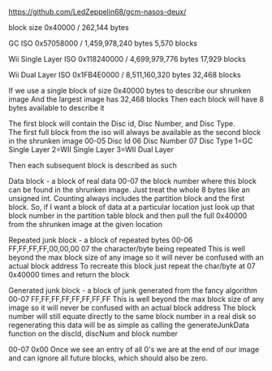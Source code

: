 https://github.com/LedZeppelin68/gcm-nasos-deux/

block size 0x40000 / 262,144 bytes

GC ISO 0x57058000 / 1,459,978,240 bytes
5,570 blocks

Wii Single Layer ISO 0x118240000 / 4,699,979,776 bytes
17,929 blocks

Wii Dual Layer ISO 0x1FB4E0000 / 8,511,160,320 bytes
32,468 blocks

If we use a single block of size 0x40000 bytes to describe our shrunken image
And the largest image has 32,468 blocks
Then each block will have 8 bytes available to describe it

The first block will contain the Disc id, Disc Number, and Disc Type.  
The first full block from the iso will always be available as the second block in the shrunken image
00-05 Disc Id
06 Disc Number
07 Disc Type 1=GC Single Layer 2=WII Single Layer 3=WII Dual Layer

Then each subsequent block is described as such

Data block - a block of real data
00-07 the block number where this block can be found in the shrunken image. Just treat the whole 8 bytes like an unsigned int.
Counting always includes the partition block and the first block.
So, if I want a block of data at a particular location just look up that block number in the partition table block
and then pull the full 0x40000 from the shrunken image at the given location

Repeated junk block - a block of repeated bytes
00-06 FF,FF,FF,FF,00,00,00
07 the character/byte being repeated
This is well beyond the max block size of any image so it will never be confused with an actual block address
To recreate this block just repeat the char/byte at 07 0x40000 times and return the block

Generated junk block - a block of junk generated from the fancy algorithm
00-07 FF,FF,FF,FF,FF,FF,FF,FF 
This is well beyond the max block size of any image so it will never be confused with an actual block address
The block number will still equate directly to the same block number in a real disk so regenerating 
this data will be as simple as calling the generateJunkData function on the discId, discNum and block number


00-07 0x00
Once we see an entry of all 0's we are at the end of our image and can ignore all future blocks, which should also be zero.